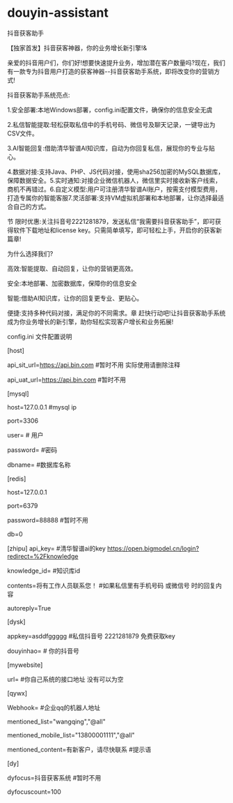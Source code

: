 # douyin-assistant
抖音获客助手

【独家首发】抖音获客神器，你的业务增长新引擎!&

 亲爱的抖音用户们，你们好!想要快速提升业务，增加潜在客户数量吗?现在，我们有一款专为抖音用户打造的获客神器--抖音获客助手系统，即将改变你的营销方式!
 
 抖音获客助手系统亮点:
 
1.安全部署:本地Windows部署，config.ini配置文件，确保你的信息安全无虞

2.私信智能提取:轻松获取私信中的手机号码、微信号及聊天记录，一键导出为CSV文件。

3.AI智能回复:借助清华智谱AI知识库，自动为你回复私信，展现你的专业与贴心。

4.数据对接:支持Java、PHP、JS代码对接，使用sha256加密的MySQL数据库，保障数据安全。5.实时通知:对接企业微信机器人，微信里实时接收新客户线索，商机不再错过。6.自定义模型:用户可注册清华智谱AI账户，按需支付模型费用，打造专属你的智能客服7.灵活部署:支持VM虚拟机部署和本地部署，让你选择最适合自己的方式。

节 限时优惠:关注抖音号2221281879，发送私信“我需要抖音获客助手”，即可获得软件下载地址和license key。只需简单填写，即可轻松上手，开启你的获客新篇章!

为什么选择我们?

高效:智能提取、自动回复，让你的营销更高效。

安全:本地部署、加密数据库，保障你的信息安全

智能:借助AI知识库，让你的回复更专业、更贴心。

便捷:支持多种代码对接，满足你的不同需求。章
赶快行动吧!让抖音获客助手系统成为你业务增长的新引擎，助你轻松实现客户增长和业务拓展!


config.ini 文件配置说明

[host]

api_sit_url=https://api.bin.com    #暂时不用     实际使用请删除注释

api_uat_url=https://api.bin.com   #暂时不用


[mysql]

host=127.0.0.1    #mysql ip

port=3306

user=              # 用户

password=          #密码

dbname=            #数据库名称



[redis]

host=127.0.0.1

port=6379

password=88888        #暂时不用

db=0



[zhipu]
api_key=              #清华智谱ai的key https://open.bigmodel.cn/login?redirect=%2Fknowledge

knowledge_id=         #知识库id

contents=将有工作人员联系您！  #如果私信里有手机号码 或微信号 时的回复内容

autoreply=True


[dysk]

appkey=asddfggggg      #私信抖音号 2221281879 免费获取key

douyinhao=             # 你的抖音号


[mywebsite]

url=                   #你自己系统的接口地址   没有可以为空



[qywx]

Webhook=            #企业qq的机器人地址

mentioned_list="wangqing","@all"

mentioned_mobile_list="13800001111","@all"

mentioned_content=有新客户，请尽快联系     #提示语



[dy]

dyfocus=抖音获客系统       #暂时不用

dyfocuscount=100

